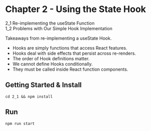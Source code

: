 # Chapter 2 - Using the State Hook

2_1  Re-implementing the useState Function  
1_2  Problems with Our Simple Hook Implementation  

Takeaways from re-implementing a useState Hook.

- Hooks are simply functions that access React features.  
- Hooks deal with side effects that persist across re-renders.  
- The order of Hook definitions matter.  
- We cannot define Hooks conditionally.  
- They must be called inside React function components.  

## Getting Started & Install

```
cd 2_1 && npm install
```

## Run

```
npm run start
```